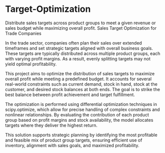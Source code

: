 # Target-Optimization
Distribute sales targets across product groups to meet a given revenue or sales budget while maximizing overall profit.
Sales Target Optimization for Trade Companies

In the trade sector, companies often plan their sales over extended timeframes and set strategic targets aligned with overall business goals. These targets are typically distributed across multiple product groups, each with varying profit margins. As a result, evenly splitting targets may not yield optimal profitability.

This project aims to optimize the distribution of sales targets to maximize overall profit while meeting a predefined budget. It accounts for several real-world constraints such as current demand, stock in hand, stock at the customer, and desired stock balances at both ends. The goal is to strike the best balance between profit achievement and target fulfillment.

The optimization is performed using differential optimization techniques in scipy.optimize, which allow for precise handling of complex constraints and nonlinear relationships. By evaluating the contribution of each product group based on profit margins and stock availability, the model allocates targets where they deliver the highest return.

This solution supports strategic planning by identifying the most profitable and feasible mix of product group targets, ensuring efficient use of inventory, alignment with sales goals, and maximized profitability.
